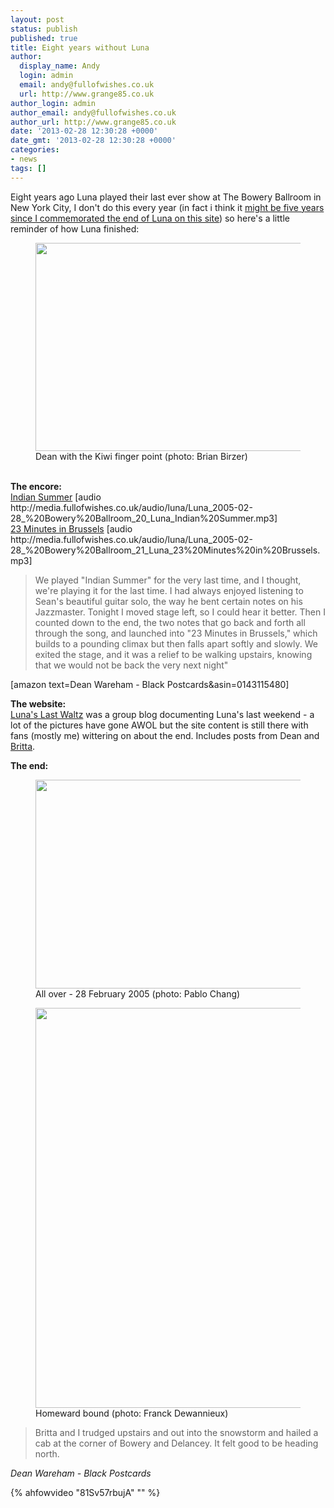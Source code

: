 ```yaml
---
layout: post
status: publish
published: true
title: Eight years without Luna
author:
  display_name: Andy
  login: admin
  email: andy@fullofwishes.co.uk
  url: http://www.grange85.co.uk
author_login: admin
author_email: andy@fullofwishes.co.uk
author_url: http://www.grange85.co.uk
date: '2013-02-28 12:30:28 +0000'
date_gmt: '2013-02-28 12:30:28 +0000'
categories:
- news
tags: []
---
```

<p>Eight years ago Luna played their last ever show at The Bowery Ballroom in New York City, I don't do this every year (in fact i think it <a href="/2008/02/28/three-years-ago-today/">might be five years since I commemorated the end of Luna on this site</a>) so here's a little reminder of how Luna finished:<br />
<figure class="caption aligncenter"><a href="http://www.flickr.com/photos/birzer/430517160/"><img src="http://farm1.staticflickr.com/178/430517160_33574a2fc3_z.jpg" width="500" height="333" class /></a><figcaption class="caption-text"> Dean with the Kiwi finger point (photo: Brian Birzer)</figcaption></figure><br />
<strong>The encore:</strong><br />
<a href="http://media.fullofwishes.co.uk/02-luna/audio/Luna_2005-02-28_ Bowery Ballroom_20_Luna_Indian Summer.mp3">Indian Summer</a> [audio http://media.fullofwishes.co.uk/audio/luna/Luna_2005-02-28_%20Bowery%20Ballroom_20_Luna_Indian%20Summer.mp3]<br />
<a href="http://media.fullofwishes.co.uk/02-luna/audio/luna-20050228-23-minutes-in-brussels-nyc.mp3">23 Minutes in Brussels</a> [audio http://media.fullofwishes.co.uk/audio/luna/Luna_2005-02-28_%20Bowery%20Ballroom_21_Luna_23%20Minutes%20in%20Brussels.mp3]</p>
<blockquote><p>We played "Indian Summer" for the very last time, and I thought, we're playing it for the last time. I had always enjoyed listening to Sean's beautiful guitar solo, the way he bent certain notes on his Jazzmaster. Tonight I moved stage left, so I could hear it better. Then I counted down to the end, the two notes that  go back and forth all through the song, and launched into "23 Minutes in Brussels," which builds to a pounding climax but then falls apart softly and slowly. We exited the stage, and it was a relief to be walking upstairs, knowing that we would not be back the very next night"</p></blockquote>
<p>[amazon text=Dean Wareham - Black Postcards&asin=0143115480]</p>
<p><strong>The website:</strong><br />
<a href="http://lunaslastwaltz.blogspot.co.uk">Luna's Last Waltz</a> was a group blog documenting Luna's last weekend - a lot of the pictures have gone AWOL but the site content is still there with fans (mostly me) wittering on about the end. Includes posts from Dean and <a href="http://lunaslastwaltz.blogspot.co.uk/2005/03/email-from-britta.html">Britta</a>.</p>
<p><strong>The end:</strong><br />
<figure class="caption aligncenter"><img src="http://media.fullofwishes.co.uk/02-luna/show_assets/2005-02-28/20050301_005221FC.jpg" width="500" height="334" class /><figcaption class="caption-text"> All over - 28 February 2005 (photo: Pablo Chang)</figcaption></figure>
<figure class="caption aligncenter"><a href="http://www.flickr.com/photos/franckd/2215504848/"><img src="http://farm3.staticflickr.com/2381/2215504848_e37b6d44c7_z.jpg?zz=1" width="427" height="640" class="aligncenter" /></a><figcaption class="caption-text"> Homeward bound (photo: Franck Dewannieux)</figcaption></figure></p>
<blockquote><p>Britta and I trudged upstairs and out into the snowstorm and hailed a cab at the corner of Bowery and Delancey. It felt good to be heading north.</p></blockquote>
<p><em>Dean Wareham - Black Postcards</em><br />
</p>
{% ahfowvideo "81Sv57rbujA" "" %}
